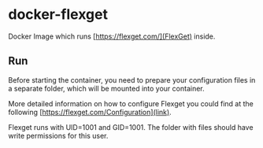 # docker-flexget

Docker Image which runs [https://flexget.com/](FlexGet) inside.

## Run

Before starting the container, you need to prepare your configuration files in a separate folder, which will be mounted into your container.

More detailed information on how to configure Flexget you could find at the following [https://flexget.com/Configuration](link).

Flexget runs with UID=1001 and GID=1001. The folder with files should have write permissions for this user.
